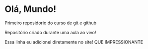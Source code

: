 # Olá, Mundo!
 Primeiro reposidorio do curso de git e github
 
Repositório criado durante uma aula ao vivo!

Essa linha eu adicionei diretamente no site! QUE IMPRESSIONANTE
